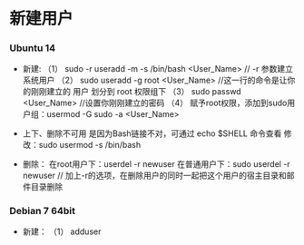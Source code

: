 # 新建用户
#####

### Ubuntu 14
* 新建:
  （1） sudo -r useradd -m -s /bin/bash <User_Name> // -r 参数建立系统用户
  （2） sudo useradd -g root <User_Name> //这一行的命令是让你的刚刚建立的 用户 划分到 root 权限组下
  （3） sudo passwd <User_Name> //设置你刚刚建立的密码
  （4） 赋予root权限，添加到sudo用户组：usermod -G sudo -a <User_Name>

* 上下、删除不可用
   是因为Bash链接不对，可通过 echo $SHELL 命令查看
   修改：sudo usermod -s /bin/bash <UserName>

* 删除：
  在root用户下：userdel -r newuser
  在普通用户下：sudo userdel -r newuser
  //  加上-r的选项，在删除用户的同时一起把这个用户的宿主目录和邮件目录删除

### Debian 7 64bit
* 新建：
  （1） adduser <name>
